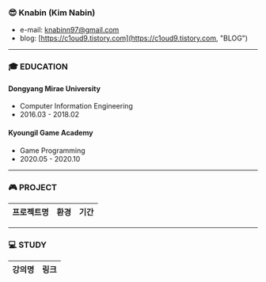 
### 😎 Knabin (Kim Nabin)
* e-mail: <knabinn97@gmail.com>
* blog: [https://c1oud9.tistory.com](https://c1oud9.tistory.com, "BLOG")
* * *

### 🎓 EDUCATION
#### Dongyang Mirae University   
* Computer Information Engineering   
* 2016.03 - 2018.02   

#### Kyoungil Game Academy
* Game Programming   
* 2020.05 - 2020.10   

* * *
### 🎮 PROJECT
| 프로젝트명 | 환경 | 기간 |
|-------|--------|-------|
* * *
### 💻 STUDY
| 강의명 | 링크 |
|-------|--------|

<!--
**Knabin/Knabin** is a ✨ _special_ ✨ repository because its `README.md` (this file) appears on your GitHub profile.

Here are some ideas to get you started:

- 🔭 I’m currently working on ...
- 🌱 I’m currently learning ...
- 👯 I’m looking to collaborate on ...
- 🤔 I’m looking for help with ...
- 💬 Ask me about ...
- 📫 How to reach me: ...
- 😄 Pronouns: ...
- ⚡ Fun fact: ...
-->

